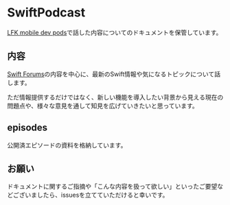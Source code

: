 # SwiftPodcast

[LFK mobile dev pods](https://lfk-devpods.linecorp.com/)で話した内容についてのドキュメントを保管しています。

## 内容

[Swift Forums](https://forums.swift.org)の内容を中心に、最新のSwift情報や気になるトピックについて話します。

ただ情報提供するだけではなく、新しい機能を導入したい背景から見える現在の問題点や、様々な意見を通して知見を広げていきたいと思っています。

## episodes

公開済エピソードの資料を格納しています。

## お願い

ドキュメントに関するご指摘や「こんな内容を扱って欲しい」といったご要望などございましたら、issuesを立てていただけると幸いです。
